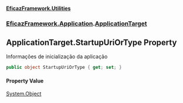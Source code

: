 #### [EficazFramework.Utilities](EficazFrameworkUtilities.md 'EficazFramework Utilities')
### [EficazFramework.Application](EficazFrameworkUtilities.md#EficazFramework.Application 'EficazFramework.Application').[ApplicationTarget](EficazFramework.Application/ApplicationTarget.md 'EficazFramework.Application.ApplicationTarget')

## ApplicationTarget.StartupUriOrType Property

Informações de inicialização da aplicação

```csharp
public object StartupUriOrType { get; set; }
```

#### Property Value
[System.Object](https://docs.microsoft.com/en-us/dotnet/api/System.Object 'System.Object')